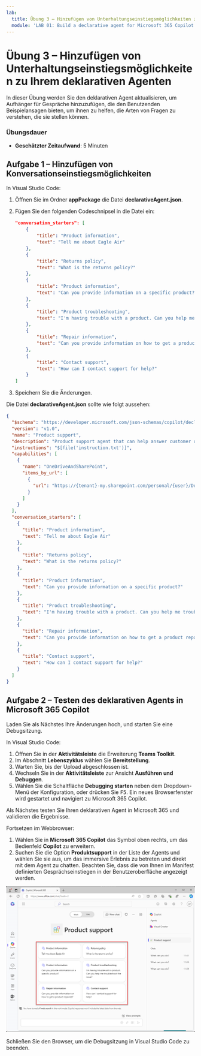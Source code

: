 ```yaml
---
lab:
  title: Übung 3 – Hinzufügen von Unterhaltungseinstiegsmöglichkeiten zu Ihrem deklarativen Agenten
  module: 'LAB 01: Build a declarative agent for Microsoft 365 Copilot using Visual Studio Code'
---
```


# Übung 3 – Hinzufügen von Unterhaltungseinstiegsmöglichkeiten zu Ihrem deklarativen Agenten

In dieser Übung werden Sie den deklarativen Agent aktualisieren, um Aufhänger für Gespräche hinzuzufügen, die den Benutzenden Beispielansagen bieten, um ihnen zu helfen, die Arten von Fragen zu verstehen, die sie stellen können.

### Übungsdauer

- **Geschätzter Zeitaufwand**: 5 Minuten

## Aufgabe 1 – Hinzufügen von Konversationseinstiegsmöglichkeiten

In Visual Studio Code:

1. Öffnen Sie im Ordner **appPackage** die Datei **declarativeAgent.json**.
1. Fügen Sie den folgenden Codeschnipsel in die Datei ein:

   ```json
   "conversation_starters": [
       {
           "title": "Product information",
           "text": "Tell me about Eagle Air"
       },
       {
           "title": "Returns policy",
           "text": "What is the returns policy?"
       },
       {
           "title": "Product information",
           "text": "Can you provide information on a specific product?"
       },
       {
           "title": "Product troubleshooting",
           "text": "I'm having trouble with a product. Can you help me troubleshoot the issue?"
       },
       {
           "title": "Repair information",
           "text": "Can you provide information on how to get a product repaired?"
       },
       {
           "title": "Contact support",
           "text": "How can I contact support for help?"
       }
   ]
   ```

1. Speichern Sie die Änderungen.

Die Datei **declarativeAgent.json** sollte wie folgt aussehen:

```json
{
  "$schema": "https://developer.microsoft.com/json-schemas/copilot/declarative-agent/v1.0/schema.json",
  "version": "v1.0",
  "name": "Product support",
  "description": "Product support agent that can help answer customer queries about Contoso Electronics products",
  "instructions": "$[file('instruction.txt')]",
  "capabilities": [
    {
      "name": "OneDriveAndSharePoint",
      "items_by_url": [
        {
          "url": "https://{tenant}-my.sharepoint.com/personal/{user}/Documents/Products"
        }
      ]
    }
  ],
  "conversation_starters": [
    {
      "title": "Product information",
      "text": "Tell me about Eagle Air"
    },
    {
      "title": "Returns policy",
      "text": "What is the returns policy?"
    },
    {
      "title": "Product information",
      "text": "Can you provide information on a specific product?"
    },
    {
      "title": "Product troubleshooting",
      "text": "I'm having trouble with a product. Can you help me troubleshoot the issue?"
    },
    {
      "title": "Repair information",
      "text": "Can you provide information on how to get a product repaired?"
    },
    {
      "title": "Contact support",
      "text": "How can I contact support for help?"
    }
  ]
}
```

## Aufgabe 2 – Testen des deklarativen Agents in Microsoft 365 Copilot

Laden Sie als Nächstes Ihre Änderungen hoch, und starten Sie eine Debugsitzung.

In Visual Studio Code:

1. Öffnen Sie in der **Aktivitätsleiste** die Erweiterung **Teams Toolkit**.
1. Im Abschnitt **Lebenszyklus** wählen Sie **Bereitstellung**.
1. Warten Sie, bis der Upload abgeschlossen ist.
1. Wechseln Sie in der **Aktivitätsleiste** zur Ansicht **Ausführen und Debuggen**.
1. Wählen Sie die Schaltfläche **Debugging starten** neben dem Dropdown-Menü der Konfiguration, oder drücken Sie <kbd>F5</kbd>. Ein neues Browserfenster wird gestartet und navigiert zu Microsoft 365 Copilot.

Als Nächstes testen Sie Ihren deklarativen Agent in Microsoft 365 und validieren die Ergebnisse.

Fortsetzen im Webbrowser:

1. Wählen Sie in **Microsoft 365 Copilot** das Symbol oben rechts, um das Bedienfeld **Copilot** zu erweitern.
1. Suchen Sie die Option **Produktsupport** in der Liste der Agents und wählen Sie sie aus, um das immersive Erlebnis zu betreten und direkt mit dem Agent zu chatten. Beachten Sie, dass die von Ihnen im Manifest definierten Gesprächseinstiegen in der Benutzeroberfläche angezeigt werden.

![Screenshot von Microsoft Edge, der den deklarativen Agent für Produktsupport in der immersiven Erfahrung mit benutzerdefinierten Gesprächseinstiegen zeigt.](../media/LAB_01/test-conversation-starters.png)

Schließen Sie den Browser, um die Debugsitzung in Visual Studio Code zu beenden.